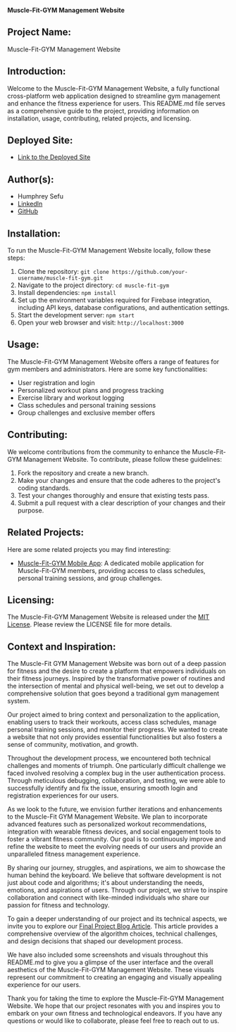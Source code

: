 **Muscle-Fit-GYM Management Website**

## Project Name:
Muscle-Fit-GYM Management Website

## Introduction:
Welcome to the Muscle-Fit-GYM Management Website, a fully functional cross-platform web application designed to streamline gym management and enhance the fitness experience for users. This README.md file serves as a comprehensive guide to the project, providing information on installation, usage, contributing, related projects, and licensing.

## Deployed Site:
- [Link to the Deployed Site](https://hrmfitclub.pages.dev/)

## Author(s):
- Humphrey Sefu
- [LinkedIn](https://www.linkedin.com/in/humse01)
- [GitHub](https://github.com/Templa-io/Muscle-Fit-Gymnasium)

## Installation:
To run the Muscle-Fit-GYM Management Website locally, follow these steps:
1. Clone the repository: `git clone https://github.com/your-username/muscle-fit-gym.git`
2. Navigate to the project directory: `cd muscle-fit-gym`
3. Install dependencies: `npm install`
4. Set up the environment variables required for Firebase integration, including API keys, database configurations, and authentication settings.
5. Start the development server: `npm start`
6. Open your web browser and visit: `http://localhost:3000`

## Usage:
The Muscle-Fit-GYM Management Website offers a range of features for gym members and administrators. Here are some key functionalities:
- User registration and login
- Personalized workout plans and progress tracking
- Exercise library and workout logging
- Class schedules and personal training sessions
- Group challenges and exclusive member offers

## Contributing:
We welcome contributions from the community to enhance the Muscle-Fit-GYM Management Website. To contribute, please follow these guidelines:
1. Fork the repository and create a new branch.
2. Make your changes and ensure that the code adheres to the project's coding standards.
3. Test your changes thoroughly and ensure that existing tests pass.
4. Submit a pull request with a clear description of your changes and their purpose.

## Related Projects:
Here are some related projects you may find interesting:
- [Muscle-Fit-GYM Mobile App](https://github.com/your-username/muscle-fit-gym-app): A dedicated mobile application for Muscle-Fit-GYM members, providing access to class schedules, personal training sessions, and group challenges.

## Licensing:
The Muscle-Fit-GYM Management Website is released under the [MIT License](https://opensource.org/licenses/MIT). Please review the LICENSE file for more details.

## Context and Inspiration:
The Muscle-Fit GYM Management Website was born out of a deep passion for fitness and the desire to create a platform that empowers individuals on their fitness journeys. Inspired by the transformative power of routines and the intersection of mental and physical well-being, we set out to develop a comprehensive solution that goes beyond a traditional gym management system.

Our project aimed to bring context and personalization to the application, enabling users to track their workouts, access class schedules, manage personal training sessions, and monitor their progress. We wanted to create a website that not only provides essential functionalities but also fosters a sense of community, motivation, and growth.

Throughout the development process, we encountered both technical challenges and moments of triumph. One particularly difficult challenge we faced involved resolving a complex bug in the user authentication process. Through meticulous debugging, collaboration, and testing, we were able to successfully identify and fix the issue, ensuring smooth login and registration experiences for our users.

As we look to the future, we envision further iterations and enhancements to the Muscle-Fit GYM Management Website. We plan to incorporate advanced features such as personalized workout recommendations, integration with wearable fitness devices, and social engagement tools to foster a vibrant fitness community. Our goal is to continuously improve and refine the website to meet the evolving needs of our users and provide an unparalleled fitness management experience.

By sharing our journey, struggles, and aspirations, we aim to showcase the human behind the keyboard. We believe that software development is not just about code and algorithms; it's about understanding the needs, emotions, and aspirations of users. Through our project, we strive to inspire collaboration and connect with like-minded individuals who share our passion for fitness and technology.

To gain a deeper understanding of our project and its technical aspects, we invite you to explore our [Final Project Blog Article](https://docs.google.com/document/d/1LIO759rk5Phpbw6gKKx-ftuQgvdJ0_iT/edit?usp=sharing&ouid=107177454017671691958&rtpof=true&sd=true). This article provides a comprehensive overview of the algorithm choices, technical challenges, and design decisions that shaped our development process.

We have also included some screenshots and visuals throughout this README.md to give you a glimpse of the user interface and the overall aesthetics of the Muscle-Fit-GYM Management Website. These visuals represent our commitment to creating an engaging and visually appealing experience for our users.

Thank you for taking the time to explore the Muscle-Fit-GYM Management Website. We hope that our project resonates with you and inspires you to embark on your own fitness and technological endeavors. If you have any questions or would like to collaborate, please feel free to reach out to us.
